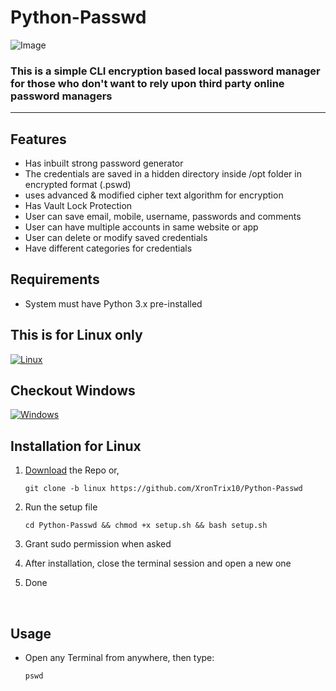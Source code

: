 # Python-Passwd

![Image](https://user-images.githubusercontent.com/98148986/219333077-3e88552e-87ee-4360-8874-d60aab16cd37.png)

### This is a simple CLI encryption based local password manager for those who don't want to rely upon third party online password managers

---

## Features

- Has inbuilt strong password generator
- The credentials are saved in a hidden directory inside /opt folder in encrypted format (.pswd)
- uses advanced & modified cipher text algorithm for encryption
- Has Vault Lock Protection
- User can save email, mobile, username, passwords and comments
- User can have multiple accounts in same website or app
- User can delete or modify saved credentials
- Have different categories for credentials

## Requirements

- System must have Python 3.x pre-installed

## This is for Linux only
[![Linux](https://img.shields.io/badge/Linux-FCC624?style=flat&logo=linux&logoColor=black)](https://github.com/XronTrix10/Python-Passwd/tree/linux)

## Checkout Windows
[![Windows](https://img.shields.io/badge/Windows-0078D6?style=flate&logo=windows-11&logoColor=white)](https://github.com/XronTrix10/Python-Passwd/tree/windows)


## Installation for Linux

1. [Download](https://codeload.github.com/XronTrix10/Python-Passwd/zip/refs/heads/windows) the Repo or,

       git clone -b linux https://github.com/XronTrix10/Python-Passwd

2. Run the setup file

       cd Python-Passwd && chmod +x setup.sh && bash setup.sh       
              
3. Grant sudo permission when asked

4. After installation, close the terminal session and open a new one

5. Done

<br>  

## Usage

- Open any Terminal from anywhere, then type:
        
      pswd
